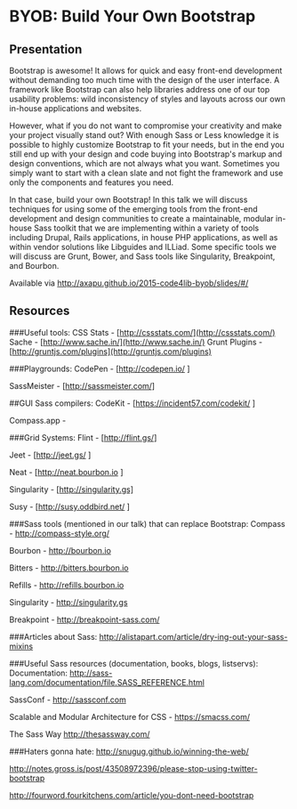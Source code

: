 # BYOB: Build Your Own Bootstrap

## Presentation

Bootstrap is awesome! It allows for quick and easy front-end development
without demanding too much time with the design of the user interface. A
framework like Bootstrap can also help libraries address one of our top
usability problems: wild inconsistency of styles and layouts across our
own in-house applications and websites.

However, what if you do not want to compromise your creativity and make
your project visually stand out? With enough Sass or Less knowledge it
is possible to highly customize Bootstrap to fit your needs, but in the
end you still end up with your design and code buying into Bootstrap's
markup and design conventions, which are not always what you want.
Sometimes you simply want to start with a clean slate and not fight the
framework and use only the components and features you need.

In that case, build your own Bootstrap! In this talk we will discuss
techniques for using some of the emerging tools from the front-end
development and design communities to create a maintainable, modular
in-house Sass toolkit that we are implementing within a variety of tools
including Drupal, Rails applications, in house PHP applications, as well
as within vendor solutions like Libguides and ILLiad. Some specific
tools we will discuss are Grunt, Bower, and Sass tools like Singularity,
Breakpoint, and Bourbon.


Available via http://axapu.github.io/2015-code4lib-byob/slides/#/

## Resources

###Useful tools:
CSS Stats - [http://cssstats.com/](http://cssstats.com/) 
Sache - [http://www.sache.in/](http://www.sache.in/)
Grunt Plugins - [http://gruntjs.com/plugins](http://gruntjs.com/plugins) 

###Playgrounds:
CodePen - [http://codepen.io/ ]

SassMeister - [http://sassmeister.com/]

##GUI Sass compilers:
CodeKit - [https://incident57.com/codekit/ ]

Compass.app - 

###Grid Systems:
Flint - [http://flint.gs/] 

Jeet - [http://jeet.gs/ ]

Neat - [http://neat.bourbon.io ]

Singularity - [http://singularity.gs]

Susy - [http://susy.oddbird.net/ ]

###Sass tools (mentioned in our talk) that can replace Bootstrap:
Compass - http://compass-style.org/ 

Bourbon - http://bourbon.io 

Bitters - http://bitters.bourbon.io

Refills - http://refills.bourbon.io 

Singularity - http://singularity.gs 

Breakpoint - http://breakpoint-sass.com/ 

###Articles about Sass:
http://alistapart.com/article/dry-ing-out-your-sass-mixins 

###Useful Sass resources (documentation, books, blogs, listservs):
Documentation: http://sass-lang.com/documentation/file.SASS_REFERENCE.html

SassConf - http://sassconf.com 

Scalable and Modular Architecture for CSS - https://smacss.com/ 

The Sass Way http://thesassway.com/ 

###Haters gonna hate:
http://snugug.github.io/winning-the-web/ 

http://notes.gross.is/post/43508972396/please-stop-using-twitter-bootstrap 

http://fourword.fourkitchens.com/article/you-dont-need-bootstrap 
